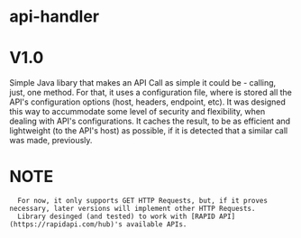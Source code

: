 # api-handler
# V1.0

Simple Java libary that makes an API Call as simple it could be - calling, just, one method.
For that, it uses a configuration file, where is stored all the API's configuration options (host, headers, endpoint, etc). It was designed this way to accummodate
some level of security and flexibility, when dealing with API's configurations.
It caches the result, to be as efficient and lightweight (to the API's host) as possible, if it is detected that a similar call was made, previously.

# NOTE

      For now, it only supports GET HTTP Requests, but, if it proves necessary, later versions will implement other HTTP Requests.
      Library desinged (and tested) to work with [RAPID API](https://rapidapi.com/hub)'s available APIs.
